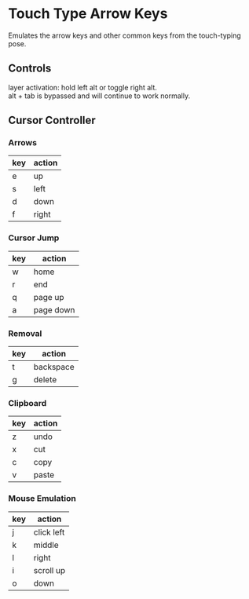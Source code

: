 # Touch Type Arrow Keys
Emulates the arrow keys and other common keys from the touch-typing pose.

## Controls
layer activation: hold left alt or toggle right alt.  
alt + tab is bypassed and will continue to work normally.

## Cursor Controller
### Arrows
| key | action |
|---|---|
| e | up |
| s | left |
| d | down |
| f | right |

### Cursor Jump
| key | action |
|---|---|
| w | home |
| r | end |
| q | page up |
| a | page down |

### Removal
| key | action |
|---|---|
| t | backspace |
| g | delete |

### Clipboard
| key | action |
|---|---|
| z | undo |
| x | cut |
| c | copy |
| v | paste |

### Mouse Emulation
| key | action |
|---|---|
| j | click left |
| k | middle |
| l | right |
| i | scroll up |
| o | down |
